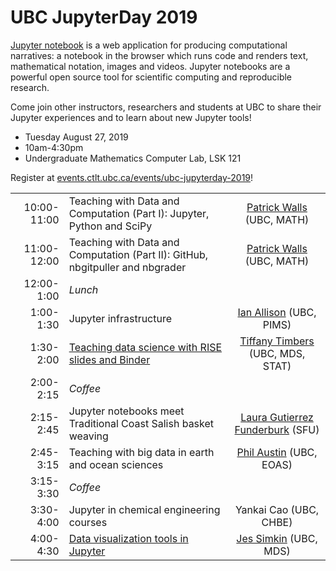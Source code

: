 # UBC JupyterDay 2019

[Jupyter notebook](http://jupyter.org/) is a web application for producing computational narratives: a notebook in the browser which runs code and renders text, mathematical notation, images and videos. Jupyter notebooks are a powerful open source tool for scientific computing and reproducible research.

Come join other instructors, researchers and students at UBC to share their Jupyter experiences and to learn about new Jupyter tools!

* Tuesday August 27, 2019
* 10am-4:30pm
* Undergraduate Mathematics Computer Lab, LSK 121

Register at [events.ctlt.ubc.ca/events/ubc-jupyterday-2019](https://events.ctlt.ubc.ca/events/ubc-jupyterday-2019/)!

| | | |
|---:|:---|:---:|
| 10:00-11:00 | Teaching with Data and Computation (Part I): Jupyter, Python and SciPy | [Patrick Walls](https://github.com/patrickwalls) (UBC, MATH) |
| 11:00-12:00 | Teaching with Data and Computation (Part II): GitHub, nbgitpuller and nbgrader | [Patrick Walls](https://github.com/patrickwalls) (UBC, MATH) |
| 12:00-1:00 | *Lunch* | |
| 1:00-1:30 | Jupyter infrastructure | [Ian Allison](https://github.com/ianabc) (UBC, PIMS) |
| 1:30-2:00 | [Teaching data science with RISE slides and Binder](https://github.com/ttimbers/jupyter-rise-binder-demo_python) | [Tiffany Timbers](https://github.com/ttimbers) (UBC, MDS, STAT) |
| 2:00-2:15 | *Coffee* | |
| 2:15-2:45 | Jupyter notebooks meet Traditional Coast Salish basket weaving | [Laura Gutierrez Funderburk](https://github.com/lfunderburk) (SFU) |
| 2:45-3:15 | Teaching with big data in earth and ocean sciences | [Phil Austin](https://github.com/phaustin) (UBC, EOAS) |
| 3:15-3:30 | *Coffee* | |
| 3:30-4:00 | Jupyter in chemical engineering courses | Yankai Cao (UBC, CHBE) |
| 4:00-4:30 | [Data visualization tools in Jupyter](https://github.com/jessimk/interactive_data_viz) | [Jes Simkin](https://github.com/jessimk) (UBC, MDS) |
